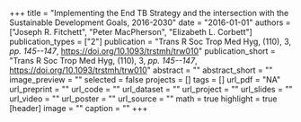 +++
title = "Implementing the End TB Strategy and the intersection with the Sustainable Development Goals, 2016-2030"
date = "2016-01-01"
authors = ["Joseph R. Fitchett", "Peter MacPherson", "Elizabeth L. Corbett"]
publication_types = ["2"]
publication = "Trans R Soc Trop Med Hyg, (110), 3, _pp. 145--147_, https://doi.org/10.1093/trstmh/trw010"
publication_short = "Trans R Soc Trop Med Hyg, (110), 3, _pp. 145--147_, https://doi.org/10.1093/trstmh/trw010"
abstract = ""
abstract_short = ""
image_preview = ""
selected = false
projects = []
tags = []
url_pdf = "NA"
url_preprint = ""
url_code = ""
url_dataset = ""
url_project = ""
url_slides = ""
url_video = ""
url_poster = ""
url_source = ""
math = true
highlight = true
[header]
image = ""
caption = ""
+++
